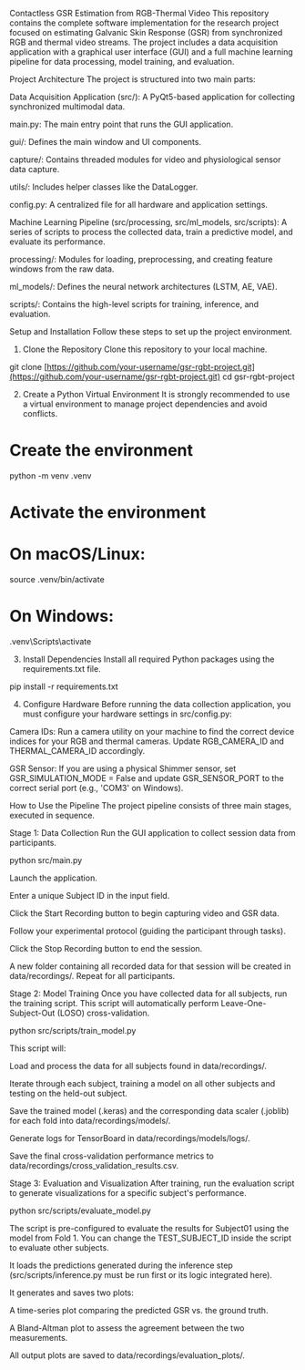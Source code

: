 Contactless GSR Estimation from RGB-Thermal Video
This repository contains the complete software implementation for the research project focused on estimating Galvanic
Skin Response (GSR) from synchronized RGB and thermal video streams. The project includes a data acquisition application
with a graphical user interface (GUI) and a full machine learning pipeline for data processing, model training, and
evaluation.

Project Architecture
The project is structured into two main parts:

Data Acquisition Application (src/): A PyQt5-based application for collecting synchronized multimodal data.

main.py: The main entry point that runs the GUI application.

gui/: Defines the main window and UI components.

capture/: Contains threaded modules for video and physiological sensor data capture.

utils/: Includes helper classes like the DataLogger.

config.py: A centralized file for all hardware and application settings.

Machine Learning Pipeline (src/processing, src/ml_models, src/scripts): A series of scripts to process the collected
data, train a predictive model, and evaluate its performance.

processing/: Modules for loading, preprocessing, and creating feature windows from the raw data.

ml_models/: Defines the neural network architectures (LSTM, AE, VAE).

scripts/: Contains the high-level scripts for training, inference, and evaluation.

Setup and Installation
Follow these steps to set up the project environment.

1. Clone the Repository
   Clone this repository to your local machine.

git clone [https://github.com/your-username/gsr-rgbt-project.git](https://github.com/your-username/gsr-rgbt-project.git)
cd gsr-rgbt-project

2. Create a Python Virtual Environment
   It is strongly recommended to use a virtual environment to manage project dependencies and avoid conflicts.

# Create the environment

python -m venv .venv

# Activate the environment

# On macOS/Linux:

source .venv/bin/activate

# On Windows:

.venv\Scripts\activate

3. Install Dependencies
   Install all required Python packages using the requirements.txt file.

pip install -r requirements.txt

4. Configure Hardware
   Before running the data collection application, you must configure your hardware settings in src/config.py:

Camera IDs: Run a camera utility on your machine to find the correct device indices for your RGB and thermal cameras.
Update RGB_CAMERA_ID and THERMAL_CAMERA_ID accordingly.

GSR Sensor: If you are using a physical Shimmer sensor, set GSR_SIMULATION_MODE = False and update GSR_SENSOR_PORT to
the correct serial port (e.g., 'COM3' on Windows).

How to Use the Pipeline
The project pipeline consists of three main stages, executed in sequence.

Stage 1: Data Collection
Run the GUI application to collect session data from participants.

python src/main.py

Launch the application.

Enter a unique Subject ID in the input field.

Click the Start Recording button to begin capturing video and GSR data.

Follow your experimental protocol (guiding the participant through tasks).

Click the Stop Recording button to end the session.

A new folder containing all recorded data for that session will be created in data/recordings/. Repeat for all
participants.

Stage 2: Model Training
Once you have collected data for all subjects, run the training script. This script will automatically perform
Leave-One-Subject-Out (LOSO) cross-validation.

python src/scripts/train_model.py

This script will:

Load and process the data for all subjects found in data/recordings/.

Iterate through each subject, training a model on all other subjects and testing on the held-out subject.

Save the trained model (.keras) and the corresponding data scaler (.joblib) for each fold into data/recordings/models/.

Generate logs for TensorBoard in data/recordings/models/logs/.

Save the final cross-validation performance metrics to data/recordings/cross_validation_results.csv.

Stage 3: Evaluation and Visualization
After training, run the evaluation script to generate visualizations for a specific subject's performance.

python src/scripts/evaluate_model.py

The script is pre-configured to evaluate the results for Subject01 using the model from Fold 1. You can change the
TEST_SUBJECT_ID inside the script to evaluate other subjects.

It loads the predictions generated during the inference step (src/scripts/inference.py must be run first or its logic
integrated here).

It generates and saves two plots:

A time-series plot comparing the predicted GSR vs. the ground truth.

A Bland-Altman plot to assess the agreement between the two measurements.

All output plots are saved to data/recordings/evaluation_plots/.
